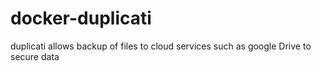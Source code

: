 # docker-duplicati
duplicati allows backup of files to cloud services such as google Drive to secure data
